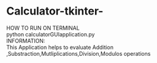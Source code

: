 # Calculator-tkinter-
HOW TO RUN ON TERMINAL<br />
python calculatorGUIapplication.py<br/>
INFORMATION:<br/>
This Application helps to evaluate Addition ,Substraction,Mutliplications,Division,Modulos operations<br/>
